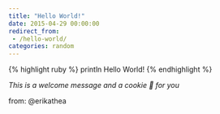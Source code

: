 ```yaml
---
title: "Hello World!"
date: 2015-04-29 00:00:00
redirect_from:
 - /hello-world/
categories: random
---
```

{% highlight ruby %}
println Hello World!
{% endhighlight %}

*This is a welcome message and a cookie :cookie: for you*

from: @erikathea
